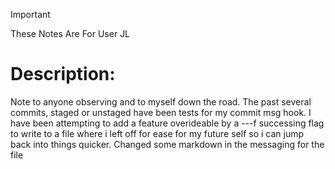 > [!IMPORTANT] 
 > These Notes Are For User JL 

 # Description: 

 Note to anyone observing and to myself down the road. The past several commits, staged or unstaged have been tests for my commit msg hook. I have been attempting to add a feature overideable by a ---f successing flag to write to a file where i left off for ease for my future self so i can jump back into things quicker. Changed some markdown in the messaging for the file
